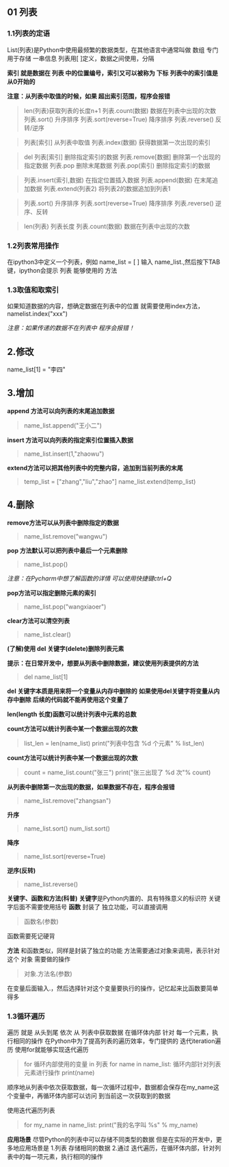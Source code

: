 ## 01 列表
### 1.1列表的定语
List(列表)是Python中使用最频繁的数据类型，在其他语言中通常叫做 数组
专门用于存储 一串信息
列表用[ ]定义，数据之间使用，分隔

__索引 就是数据在 列表 中的位置编号，索引又可以被称为 下标__
**列表中的索引值是从0开始的**

__注意：从列表中取值的时候，如果 超出索引范围，程序会报错__



>len(列表)获取列表的长度n+1
列表.count(数据) 数据在列表中出现的次数
列表.sort() 升序排序
列表.sort(reverse=True) 降序排序
列表.reverse() 反转/逆序

>列表[索引]	从列表中取值 
列表.index(数据)	获得数据第一次出现的索引

>del 列表[索引]   	 删除指定索引的数据
  列表.remove[数据]  	删除第一个出现的指定数据
  列表.pop 	 删除末尾数据
  列表.pop(索引)  	删除指定索引的数据

>列表.insert(索引,数据)	  在指定位置插入数据
列表.append(数据)  	在末尾追加数据
列表.extend(列表2)  	将列表2的数据追加到列表1

>列表.sort()		升序排序
列表.sort(reverse=True) 	 降序排序
列表.reverse() 	逆序、反转

>len(列表)  	列表长度
列表.count(数据)		数据在列表中出现的次数

### 1.2列表常用操作
在ipython3中定义一个列表，例如 name_list = [ ]
输入 name_list.,然后按下TAB键，ipython会提示 列表 能够使用的 方法

### 1.3取值和取索引
如果知道数据的内容，想确定数据在列表中的位置
就需要使用index方法，namelist.index("xxx") 

_注意：如果传递的数据不在列表中 程序会报错！_

## 2.修改
name_list[1] = "李四"

## 3.增加
__append 方法可以向列表的末尾追加数据__
>name_list.append("王小二")

__insert 方法可以向列表的指定索引位置插入数据__
>name_list.insert(1,"zhaowu")

__extend方法可以把其他列表中的完整内容，追加到当前列表的末尾__
>temp_list = ["zhang","liu","zhao"]
name_list.extend(temp_list)

## 4.删除
__remove方法可以从列表中删除指定的数据__
>name_list.remove("wangwu")

__pop 方法默认可以把列表中最后一个元素删除__
>name_list.pop() 

_注意：在Pycharm中想了解函数的详情 可以使用快捷键ctrl+Q_

__pop方法可以指定删除元素的索引__
>name_list.pop("wangxiaoer")

__clear方法可以清空列表__
>name_list.clear()

__(了解)使用 del 关键字(delete)删除列表元素__

__提示：在日常开发中，想要从列表中删除数据，建议使用列表提供的方法__
>del name_list[1]

__del 关键字本质是用来将一个变量从内存中删除的__
**如果使用del关键字将变量从内存中删除**
__后续的代码就不能再使用这个变量了__

__len(length 长度)函数可以统计列表中元素的总数__

__count方法可以统计列表中某一个数据出现的次数__
>list_len = len(name_list)
print("列表中包含 %d 个元素" % list_len)

__count方法可以统计列表中某一个数据出现的次数__
>count = name_list.count("张三")
print("张三出现了 %d 次"% count)

__从列表中删除第一次出现的数据，如果数据不存在，程序会报错__
>name_list.remove("zhangsan")

__升序__
>name_list.sort()
num_list.sort()

__降序__
>name_list.sort(reverse=True)

__逆序(反转)__
>name_list.reverse()

__关键字、函数和方法(科普)__
**关键字**是Python内置的、具有特殊意义的标识符
关键字后面不需要使用括号
__函数__ 
封装了 独立功能，可以直接调用
>函数名(参数)

函数需要死记硬背

__方法__ 
和函数类似，同样是封装了独立的功能
方法需要通过对象来调用，表示针对这个 对象 需要做的操作

>对象.方法名(参数)

在变量后面输入.，然后选择针对这个变量要执行的操作，记忆起来比函数要简单得多

### 1.3循环遍历
遍历 就是 从头到尾 依次 从 列表中获取数据
在循环体内部 针对 每一个元素，执行相同的操作
在Python中为了提高列表的遍历效率，专门提供的 迭代iteration遍历
使用for就能够实现迭代遍历

>for 循环内部使用的变量 in 列表
for name in name_list:
	循环内部针对列表元素进行操作
	print(name)

顺序地从列表中依次获取数据，每一次循环过程中，数据都会保存在my_name这个变量中，再循环体内部可以访问
到当前这一次获取到的数据

使用迭代遍历列表
>for my_name in name_list:
	print("我的名字叫 %s" % my_name)

__应用场景__
尽管Python的列表中可以存储不同类型的数据
但是在实际的开发中，更多地应用场景是
1.列表 存储相同的数据
2.通过 迭代遍历，在循环体内部，针对列表中的每一项元素，执行相同的操作




